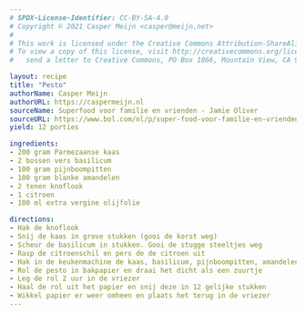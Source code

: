 ```yaml
---
# SPDX-License-Identifier: CC-BY-SA-4.0
# Copyright © 2021 Casper Meijn <casper@meijn.net>
# 
# This work is licensed under the Creative Commons Attribution-ShareAlike 4.0 International License. 
# To view a copy of this license, visit http://creativecommons.org/licenses/by-sa/4.0/ or 
#   send a letter to Creative Commons, PO Box 1866, Mountain View, CA 94042, USA.

layout: recipe
title: "Pesto"
authorName: Casper Meijn
authorURL: https://caspermeijn.nl
sourceName: Superfood voor familie en vrienden - Jamie Oliver
sourceURL: https://www.bol.com/nl/p/super-food-voor-familie-en-vrienden/9200000057111354/
yield: 12 porties

ingredients:
- 200 gram Parmezaanse kaas
- 2 bossen vers basilicum
- 100 gram pijnboompitten
- 100 gram blanke amandelen  
- 2 tenen knoflook
- 1 citroen
- 100 ml extra vergine olijfolie

directions:
- Hak de knoflook
- Snij de kaas in grove stukken (gooi de korst weg)
- Scheur de basilicum in stukken. Gooi de stugge steeltjes weg
- Rasp de citroenschil en pers de de citroen uit
- Hak in de keukenmachine de kaas, basilicum, pijnboompitten, amandelen, citroenschil, citroensap en olie tot een egaal mengsel
- Rol de pesto in bakpapier en draai het dicht als een zuurtje
- Leg de rol 2 uur in de vriezer
- Haal de rol uit het papier en snij deze in 12 gelijke stukken
- Wikkel papier er weer omheen en plaats het terug in de vriezer
---
```

